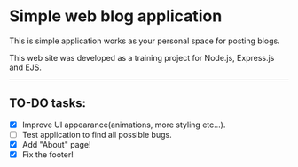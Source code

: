 # Simple web blog application

This is simple application works as your personal space for posting blogs.

This web site was developed as a training project for Node.js, Express.js and EJS.

___

## TO-DO tasks:
- [X] Improve UI appearance(animations, more styling etc...).
- [ ] Test application to find all possible bugs.
- [X] Add "About" page!
- [X] Fix the footer!
